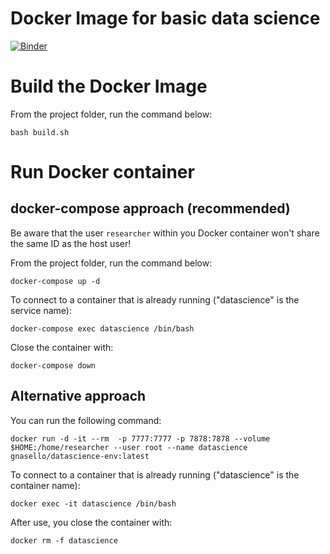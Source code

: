 # Docker Image for basic data science

[![Binder](https://mybinder.org/badge_logo.svg)](https://mybinder.org/v2/gh/gabnasello/datascience-env/HEAD)

# Build the Docker Image

From the project folder, run the command below:

```bash build.sh```

# Run Docker container

## docker-compose approach (recommended)

Be aware that the user ```researcher``` within you Docker container won't share the same ID as the host user!

From the project folder, run the command below:

```docker-compose up -d```

To connect to a container that is already running ("datascience" is the service name):

```docker-compose exec datascience /bin/bash```

Close the container with:

```docker-compose down```

## Alternative approach

You can run the following command:

```docker run -d -it --rm  -p 7777:7777 -p 7878:7878 --volume $HOME:/home/researcher --user root --name datascience gnasello/datascience-env:latest```

To connect to a container that is already running ("datascience" is the container name):

```docker exec -it datascience /bin/bash```

After use, you close the container with:

```docker rm -f datascience```